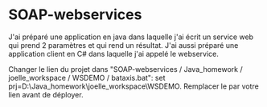 SOAP-webservices
================
J'ai préparé une application en java dans laquelle j'ai écrit un service web qui prend 2 paramètres et qui rend un résultat. J'ai aussi préparé une application client en C# dans laquelle j'ai appelé le webservice.


Changer le lien du projet dans "SOAP-webservices / Java_homework / joelle_workspace / WSDEMO / bataxis.bat":
set prj=D:\Java_homework\joelle_workspace\WSDEMO. Remplacer le par votre lien avant de déployer.

